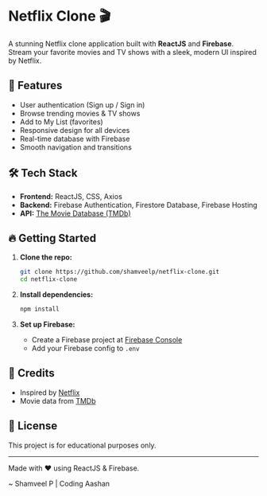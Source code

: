 # Netflix Clone 🎬

A stunning Netflix clone application built with **ReactJS** and **Firebase**. Stream your favorite movies and TV shows with a sleek, modern UI inspired by Netflix.

## 🚀 Features

- User authentication (Sign up / Sign in)
- Browse trending movies & TV shows
- Add to My List (favorites)
- Responsive design for all devices
- Real-time database with Firebase
- Smooth navigation and transitions

## 🛠️ Tech Stack

- **Frontend:** ReactJS, CSS, Axios
- **Backend:** Firebase Authentication, Firestore Database, Firebase Hosting
- **API:** [The Movie Database (TMDb)](https://www.themoviedb.org/documentation/api)


## 🔥 Getting Started

1. **Clone the repo:**
    ```bash
    git clone https://github.com/shamveelp/netflix-clone.git
    cd netflix-clone
    ```

2. **Install dependencies:**
    ```bash
    npm install
    ```

3. **Set up Firebase:**
    - Create a Firebase project at [Firebase Console](https://console.firebase.google.com/)
    - Add your Firebase config to `.env`




## 🙌 Credits

- Inspired by [Netflix](https://netflix.com)
- Movie data from [TMDb](https://www.themoviedb.org/)

## 📄 License

This project is for educational purposes only.

---

Made with ❤️ using ReactJS & Firebase.

~ Shamveel P | Coding Aashan